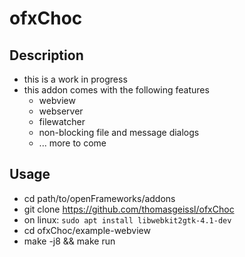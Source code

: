 # ofxChoc

## Description
* this is a work in progress
* this addon comes with the following features
    * webview
    * webserver
    * filewatcher
    * non-blocking file and message dialogs
    * ... more to come

## Usage

* cd path/to/openFrameworks/addons
* git clone https://github.com/thomasgeissl/ofxChoc
* on linux: `sudo apt install libwebkit2gtk-4.1-dev`
* cd ofxChoc/example-webview
* make -j8 && make run
